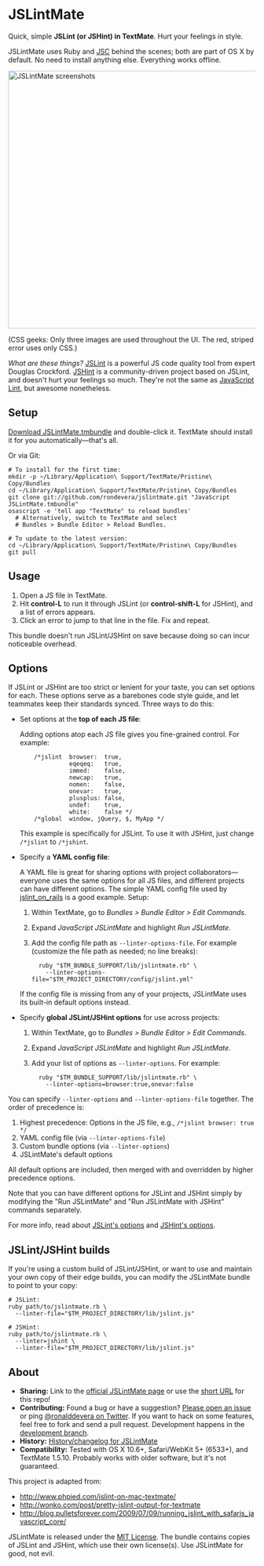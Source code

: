 JSLintMate
==========

Quick, simple **JSLint (or JSHint) in TextMate**. Hurt your feelings in style.

JSLintMate uses Ruby and [JSC][jsc] behind the scenes; both are part of OS X
by default. No need to install anything else. Everything works offline.

<img src="https://github.com/rondevera/jslintmate/raw/master/Support/images/jslintmate-screenshots.png"
  alt="JSLintMate screenshots" width="892" height="525" />

(CSS geeks: Only three images are used throughout the UI. The red, striped
error uses only CSS.)

*What are these things?* [JSLint][jslint] is a powerful JS code quality tool
from expert Douglas Crockford. [JSHint][jshint] is a community-driven project
based on JSLint, and doesn't hurt your feelings so much. They're not the same
as [JavaScript Lint][javascriptlint], but awesome nonetheless.

[jsc]:            http://trac.webkit.org/wiki/JSC
[jslint]:         http://jslint.com
[jshint]:         http://jshint.com
[javascriptlint]: http://www.javascriptlint.com/


Setup
-----

[Download JSLintMate.tmbundle][download] and double-click it.
TextMate should install it for you automatically&mdash;that's all.

Or via Git:

    # To install for the first time:
    mkdir -p ~/Library/Application\ Support/TextMate/Pristine\ Copy/Bundles
    cd ~/Library/Application\ Support/TextMate/Pristine\ Copy/Bundles
    git clone git://github.com/rondevera/jslintmate.git "JavaScript JSLintMate.tmbundle"
    osascript -e 'tell app "TextMate" to reload bundles'
      # Alternatively, switch to TextMate and select
      # Bundles > Bundle Editor > Reload Bundles.

    # To update to the latest version:
    cd ~/Library/Application\ Support/TextMate/Pristine\ Copy/Bundles
    git pull

[download]: https://github.com/downloads/rondevera/jslintmate/JSLintMate-1.1.tmbundle.zip


Usage
-----

1.  Open a JS file in TextMate.
2.  Hit **control-L** to run it through JSLint (or **control-shift-L** for
    JSHint), and a list of errors appears.
3.  Click an error to jump to that line in the file. Fix and repeat.

This bundle doesn't run JSLint/JSHint on save because doing so can incur
noticeable overhead.


Options
-------

If JSLint or JSHint are too strict or lenient for your taste, you can set
options for each. These options serve as a barebones code style guide, and let
teammates keep their standards synced. Three ways to do this:

* Set options at the **top of each JS file**:

    Adding options atop each JS file gives you fine-grained control. For
    example:

          /*jslint  browser:  true,
                    eqeqeq:   true,
                    immed:    false,
                    newcap:   true,
                    nomen:    false,
                    onevar:   true,
                    plusplus: false,
                    undef:    true,
                    white:    false */
          /*global  window, jQuery, $, MyApp */

    This example is specifically for JSLint. To use it with JSHint, just
    change `/*jslint` to `/*jshint`.

* Specify a **YAML config file**:

    A YAML file is great for sharing options with project
    collaborators&mdash;everyone uses the same options for all JS files, and
    different projects can have different options. The simple YAML config file
    used by [jslint\_on\_rails][jslint_on_rails config] is a good example.
    Setup:

    1.  Within TextMate, go to *Bundles > Bundle Editor > Edit Commands*.
    2.  Expand *JavaScript JSLintMate* and highlight *Run JSLintMate*.
    3.  Add the config file path as `--linter-options-file`. For example
        (customize the file path as needed; no line breaks):

              ruby "$TM_BUNDLE_SUPPORT/lib/jslintmate.rb" \
                --linter-options-file="$TM_PROJECT_DIRECTORY/config/jslint.yml"

    If the config file is missing from any of your projects, JSLintMate uses
    its built-in default options instead.

* Specify **global JSLint/JSHint options** for use across projects:

    1.  Within TextMate, go to *Bundles > Bundle Editor > Edit Commands*.
    2.  Expand *JavaScript JSLintMate* and highlight *Run JSLintMate*.
    3.  Add your list of options as `--linter-options`. For example:

              ruby "$TM_BUNDLE_SUPPORT/lib/jslintmate.rb" \
                --linter-options=browser:true,onevar:false

You can specify `--linter-options` and `--linter-options-file` together. The
order of precedence is:

1.  Highest precedence: Options in the JS file, e.g.,
    `/*jslint browser: true */`
2.  YAML config file (via `--linter-options-file`)
3.  Custom bundle options (via `--linter-options`)
4.  JSLintMate's default options

All default options are included, then merged with and overridden by higher
precedence options.

Note that you can have different options for JSLint and JSHint simply by
modifying the "Run JSLintMate" and "Run JSLintMate with JSHint" commands
separately.

For more info, read about [JSLint's options][jslint options] and
[JSHint's options][jshint options].

[jslint_on_rails config]: https://github.com/psionides/jslint_on_rails/blob/master/lib/jslint/config/jslint.yml
[jslint options]:  http://jslint.com/lint.html#options
[jshint options]:  http://jshint.com/#docs


JSLint/JSHint builds
--------------------

If you're using a custom build of JSLint/JSHint, or want to use and maintain
your own copy of their edge builds, you can modify the JSLintMate bundle
to point to your copy:

    # JSLint:
    ruby path/to/jslintmate.rb \
      --linter-file="$TM_PROJECT_DIRECTORY/lib/jslint.js"

    # JSHint:
    ruby path/to/jslintmate.rb \
      --linter=jshint \
      --linter-file="$TM_PROJECT_DIRECTORY/lib/jslint.js"


About
-----

- **Sharing:** Link to the [official JSLintMate page][website] or use the
  [short URL][shorturl] for this repo!
- **Contributing:** Found a bug or have a suggestion? [Please open an
  issue][issues] or ping [@ronalddevera on Twitter][twitter]. If you want to
  hack on some features, feel free to fork and send a pull request.
  Development happens in the [development branch][dev branch].
- **History:** [History/changelog for JSLintMate][history]
- **Compatibility:** Tested with OS X 10.6+, Safari/WebKit 5+ (6533+), and
  TextMate 1.5.10. Probably works with older software, but it's not
  guaranteed.

This project is adapted from:

- <http://www.phpied.com/jslint-on-mac-textmate/>
- <http://wonko.com/post/pretty-jslint-output-for-textmate>
- <http://blog.pulletsforever.com/2009/07/09/running_jslint_with_safaris_javascript_core/>

JSLintMate is released under the [MIT License][license]. The bundle contains
copies of JSLint and JSHint, which use their own license(s). Use JSLintMate
for good, not evil.

[website]:    http://rondevera.github.com/jslintmate/
[shorturl]:   http://git.io/jslintmate
[issues]:     https://github.com/rondevera/jslintmate/issues
[twitter]:    https://twitter.com/ronalddevera
[dev branch]: https://github.com/rondevera/jslintmate/commits/development
[history]:    https://github.com/rondevera/jslintmate/blob/master/HISTORY
[license]:    https://github.com/rondevera/jslintmate/blob/master/LICENSE
